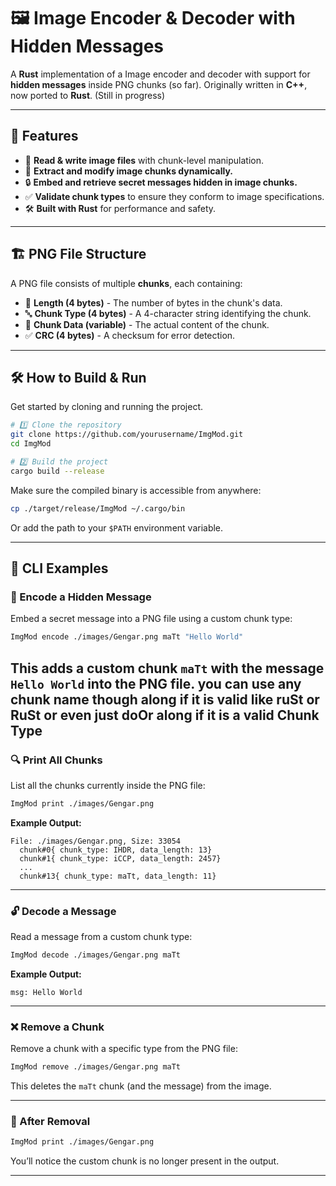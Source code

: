 # 🖼️ Image Encoder & Decoder with Hidden Messages

A **Rust** implementation of a Image encoder and decoder with support for **hidden messages** inside PNG chunks (so far). Originally written in **C++**, now ported to **Rust**. (Still in progress)

---

## 🚀 Features

- 📂 **Read & write image files** with chunk-level manipulation.
- 🧩 **Extract and modify image chunks dynamically.**
- 🔒 **Embed and retrieve secret messages hidden in image chunks.**
- ✅ **Validate chunk types** to ensure they conform to image specifications.
- 🛠️ **Built with Rust** for performance and safety.

---

## 🏗️ PNG File Structure

A PNG file consists of multiple **chunks**, each containing:

- 📏 **Length (4 bytes)** - The number of bytes in the chunk's data.
- 🔤 **Chunk Type (4 bytes)** - A 4-character string identifying the chunk.
- 📄 **Chunk Data (variable)** - The actual content of the chunk.
- ✅ **CRC (4 bytes)** - A checksum for error detection.

---

## 🛠️ How to Build & Run

Get started by cloning and running the project.

```sh
# 1️⃣ Clone the repository
git clone https://github.com/yourusername/ImgMod.git
cd ImgMod

# 2️⃣ Build the project
cargo build --release
```

Make sure the compiled binary is accessible from anywhere:
```sh
cp ./target/release/ImgMod ~/.cargo/bin
```
Or add the path to your `$PATH` environment variable.

---

## 🧪 CLI Examples

### 📅 Encode a Hidden Message
Embed a secret message into a PNG file using a custom chunk type:

```sh
ImgMod encode ./images/Gengar.png maTt "Hello World"
```

This adds a custom chunk `maTt` with the message `Hello World` into the PNG file.
you can use any chunk name though along if it is valid like ruSt or RuSt or even just doOr along if it is a valid Chunk Type
---

### 🔍 Print All Chunks
List all the chunks currently inside the PNG file:

```sh
ImgMod print ./images/Gengar.png
```
**Example Output:**
```
File: ./images/Gengar.png, Size: 33054
  chunk#0{ chunk_type: IHDR, data_length: 13}
  chunk#1{ chunk_type: iCCP, data_length: 2457}
  ...
  chunk#13{ chunk_type: maTt, data_length: 11}
```

---

### 🔓 Decode a Message
Read a message from a custom chunk type:

```sh
ImgMod decode ./images/Gengar.png maTt
```
**Example Output:**
```
msg: Hello World
```

---

### ❌ Remove a Chunk
Remove a chunk with a specific type from the PNG file:

```sh
ImgMod remove ./images/Gengar.png maTt
```
This deletes the `maTt` chunk (and the message) from the image.

---

### 🔀 After Removal 
```sh
ImgMod print ./images/Gengar.png
```
You’ll notice the custom chunk is no longer present in the output.

---
